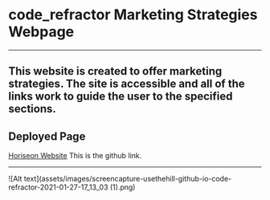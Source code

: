 # code_refractor Marketing Strategies Webpage
---
This website is created to offer marketing strategies.  The site is accessible and all of the links work to guide the user to the specified sections. 
---

## Deployed Page

[Horiseon Website](https://usethehill.github.io/code_refractor/)
This is the github link.

---

![Alt text](assets/images/screencapture-usethehill-github-io-code-refractor-2021-01-27-17_13_03 (1).png)